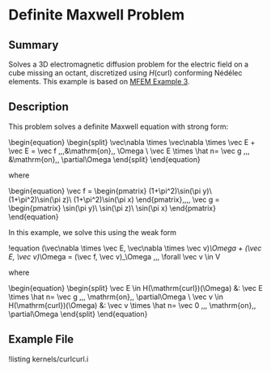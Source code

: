 # Definite Maxwell Problem

## Summary

Solves a 3D electromagnetic diffusion problem for
  the electric field on a cube missing an octant, discretized using $H(\mathrm{curl})$ conforming Nédélec elements. This example
  is based on [MFEM Example 3](https://mfem.org/examples/).


## Description

This problem solves a definite Maxwell equation with strong form:

\begin{equation}
\begin{split}
\vec\nabla \times \vec\nabla \times \vec E + \vec E = \vec f \,\,\,&\mathrm{on}\,\, \Omega \\
\vec E \times \hat n= \vec g \,\,\, &\mathrm{on}\,\, \partial\Omega
\end{split}
\end{equation}

where

\begin{equation}
\vec f = \begin{pmatrix}
    (1+\pi^2)\sin(\pi y)\\
    (1+\pi^2)\sin(\pi z)\\
    (1+\pi^2)\sin(\pi x)
\end{pmatrix},\,\,\,
\vec g = \begin{pmatrix}
    \sin(\pi y)\\
    \sin(\pi z)\\
    \sin(\pi x)
\end{pmatrix}
\end{equation}

In this example, we solve this using the weak form

!equation
(\vec\nabla \times \vec E, \vec\nabla \times \vec v)_\Omega + (\vec E, \vec v)_\Omega
= (\vec f, \vec v)_\Omega \,\,\, \forall \vec v \in V

where

\begin{equation}
\begin{split}
\vec E \in H(\mathrm{curl})(\Omega) &: \vec E \times \hat n= \vec g \,\,\, \mathrm{on}\,\, \partial\Omega \\
\vec v \in H(\mathrm{curl})(\Omega) &: \vec v \times \hat n= \vec 0 \,\,\, \mathrm{on}\,\, \partial\Omega
\end{split}
\end{equation}

## Example File

!listing kernels/curlcurl.i
